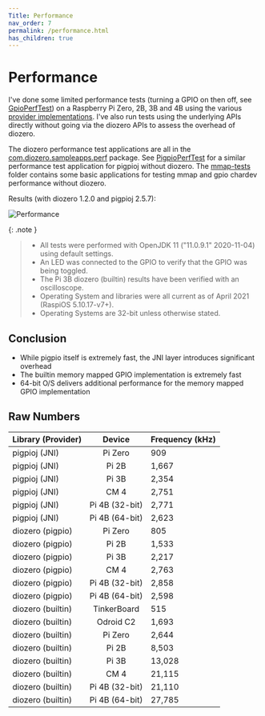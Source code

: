 ```yaml
---
Title: Performance
nav_order: 7
permalink: /performance.html
has_children: true
---
```


# Performance

I've done some limited performance tests (turning a GPIO on then off, see
[GpioPerfTest](https://github.com/mattjlewis/diozero/blob/master/diozero-sampleapps/src/main/java/com/diozero/sampleapps/perf/GpioPerfTest.java))
on a Raspberry Pi Zero, 2B, 3B and 4B using the various [provider implementations](1_Providers.md).
I've also run tests using the underlying APIs directly without going via the diozero APIs to assess the overhead of diozero.

The diozero performance test applications are all in the [com.diozero.sampleapps.perf](https://github.com/mattjlewis/diozero/tree/master/diozero-sampleapps/src/main/java/com/diozero/sampleapps/perf) package.
See [PigpioPerfTest](https://github.com/mattjlewis/pigpioj/blob/master/pigpioj-java/src/main/java/uk/pigpioj/test/PigpioPerfTest.java) for a similar performance test application for pigpioj without diozero.
The [mmap-tests]() folder contains some basic applications for testing mmap and gpio chardev performance without diozero.

Results (with diozero 1.2.0 and pigpioj 2.5.7):

![Performance](/assets/images/Performance.png "Performance") 

{: .note }
> * All tests were performed with OpenJDK 11 ("11.0.9.1" 2020-11-04) using default settings.
> * An LED was connected to the GPIO to verify that the GPIO was being toggled.
> * The Pi 3B diozero (builtin) results have been verified with an oscilloscope.
> * Operating System and libraries were all current as of April 2021 (RaspiOS 5.10.17-v7+).
> * Operating Systems are 32-bit unless otherwise stated.

## Conclusion

* While pigpio itself is extremely fast, the JNI layer introduces significant overhead
* The builtin memory mapped GPIO implementation is extremely fast
* 64-bit O/S delivers additional performance for the memory mapped GPIO implementation

## Raw Numbers

| Library (Provider) | Device | Frequency (kHz) |
| -------- |:------:| :---|
| pigpioj (JNI) | Pi Zero | 909 |
| pigpioj (JNI) | Pi 2B | 1,667 |
| pigpioj (JNI) | Pi 3B | 2,354 |
| pigpioj (JNI) | CM 4 | 2,751 |
| pigpioj (JNI) | Pi 4B (32-bit) | 2,771 |
| pigpioj (JNI) | Pi 4B (64-bit) | 2,623 |
| diozero (pigpio) | Pi Zero | 805 |
| diozero (pigpio) | Pi 2B | 1,533 |
| diozero (pigpio) | Pi 3B | 2,217 |
| diozero (pigpio) | CM 4 | 2,763 |
| diozero (pigpio) | Pi 4B (32-bit) | 2,858 |
| diozero (pigpio) | Pi 4B (64-bit) | 2,598 |
| diozero (builtin) | TinkerBoard | 515 |
| diozero (builtin) | Odroid C2 | 1,693 |
| diozero (builtin) | Pi Zero | 2,644 |
| diozero (builtin) | Pi 2B | 8,503 |
| diozero (builtin) | Pi 3B | 13,028 |
| diozero (builtin) | CM 4 | 21,115 |
| diozero (builtin) | Pi 4B (32-bit) | 21,110 |
| diozero (builtin) | Pi 4B (64-bit) | 27,785 |
